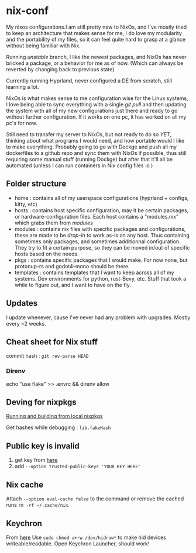 # nix-conf

My nixos configurations.I am still pretty new to NixOs, and I've mostly tried to keep an architecture that makes sense for me, I do love my modularity and the portability of my files, so it can feel quite hard to grasp at a glance without being familiar with Nix.

Running *unstable* branch, I like the newest packages, and NixOs has never bricked a package, or a behavior for me as of now. (Which can always be reverted by changing back to previous state)

Currently running Hyprland, never configured a DE from scratch, still learning a lot.

NixOs is what makes sense to me configuration wise for the Linux systems, I love being able to sync everything with a single *git pull* and then updating the system with all of my new configurations just there and ready to go without further configuration. If it works on one pc, it has worked on all my pc's for now.

Still need to transfer my server to NixOs, but not ready to do so *YET*, thinking about what programs I would need, and how portable would I like to make everything. Probably going to go with Dockge and push all my dockerfiles to a github repo and sync them with NixOs if possible, thus still requiring some manual stuff (running Dockge) but after that it'll all be automated (unless I can run containers in Nix config files :o )

## Folder structure

- home : contains all of my userspace configurations (hyprland + configs, kitty, etc)
- hosts : contains host specific configuration, may it be certain packages, or hardware-configuration files. Each host contains a "modules.nix" which grabs them from *modules*
- modules : contains nix files with specific packages and configurations, these are made to be *drop-in* to work as-is on any host. Thus containing sometimes only packages, and sometimes additionnal configuration. They try to fit a certain purpose, so they can be moved in/out of specific hosts based on the needs.
- pkgs : contains specific packages that I would make. For now none, but protonup-rs and godot4-mono should be there.
- templates : contains templates that I want to keep across all of my systems. Dev environments for python, rust-Bevy, etc. Stuff that took a while to figure out, and I want to have on the fly.

## Updates

I update whenever, cause I've never had any problem with upgrades. Mostly every ~2 weeks.

## Cheat sheet for Nix stuff

commit hash : ```git rev-parse HEAD```

### Direnv

echo "use flake" >> .envrc && direnv allow

## Deving for nixpkgs

[Running and building from local nixpkgs](https://nixos.wiki/wiki/Nixpkgs/Create_and_debug_packages)

Get hashes while debugging : ```lib.fakeHash```

## Public key is invalid

1. get key from [here](https://github.com/NixOS/nixpkgs/blob/1f949558617ebb18bbf7005c1c4dc3407d391e93/nixos/modules/services/misc/nix-daemon.nix#L806)
2. add ```--option trusted-public-keys 'YOUR KEY HERE'```

## Nix cache
Attach ```--option eval-cache false``` to the command or remove the cached runs ```rm -rf ~/.cache/nix```.

## Keychron
From [here](https://bbs.archlinux.org/viewtopic.php?id=285709)
Use ```sudo chmod a+rw /dev/hidraw*``` to make hid devices writeable/readable.
Open Keychron Launcher, should work!
